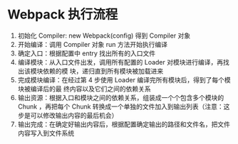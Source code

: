 # Webpack 执行流程

1. 初始化 Compiler: new Webpack(config) 得到 Compiler 对象
2. 开始编译：调用 Compiler 对象 run 方法开始执行编译
3. 确定入口：根据配置中 entry 找出所有的入口文件
4. 编译模块：从入口文件出发，调用所有配置的 Loader 对模块进行编译，再找出该模块依赖的模
   块，递归直到所有模块被加载进来
5. 完成模块编译：在经过第 4 步使用 Loader 编译完所有模块后，得到了每个模块被编译后的最
   终内容以及它们之间的依赖关系
6. 输出资源：根据入口和模块之间的依赖关系，组装成一个个包含多个模块的 Chunk ，再把每个
   Chunk 转换成一个单独的文件加入到输出列表（注意：这步是可以修改输出内容的最后机会）
7. 输出完成：在确定好输出内容后，根据配置确定输出的路径和文件名，把文件内容写入到文件系统
